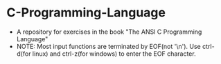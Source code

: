 # C-Programming-Language
- A repository for exercises in the book "The ANSI C Programming Language"
- NOTE: Most input functions are terminated by EOF(not '\n').
        Use ctrl-d(for linux) and ctrl-z(for windows) to enter the EOF character.
